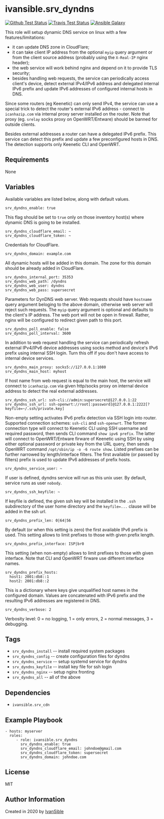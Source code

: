 # ivansible.srv_dyndns

[![Github Test Status](https://github.com/ivansible/srv-dyndns/workflows/Molecule%20test/badge.svg?branch=master)](https://github.com/ivansible/srv-dyndns/actions)
[![Travis Test Status](https://travis-ci.org/ivansible/srv-dyndns.svg?branch=master)](https://travis-ci.org/ivansible/srv-dyndns)
[![Ansible Galaxy](https://img.shields.io/badge/galaxy-ivansible.srv__dyndns-68a.svg?style=flat)](https://galaxy.ansible.com/ivansible/srv_dyndns/)

This role will setup dynamic DNS service on linux with a few features/limitations:
- it can update DNS zone in CloudFlare;
- it can take client IP address from the optional `myip` query argument
  or from the client source address (probably using the `X-Real-IP` nginx header);
- the web service will work behind nginx and depend on it to provide TLS security;
- besides handling web requests, the service can periodically access client's
  device, detect external IPv4/IPv6 address and delegated internal IPv6 prefix
  and update IPv6 addresses of configured internal hosts in DNS.

Since some routers (eg Keenetic) can only send IPv4, the service can use a special
trick to detect the router's external IPv6 address - connect to `icanhazip.com`
via internal proxy server installed on the router.
Note that proxy (eg. `srelay` socks proxy on OpenWRT/Entware) should be banned
for outside clients.

Besides external addresses a router can have a delegated IPv6 prefix.
This service can detect this prefix and update a few preconfigured hosts in DNS.
The detection supports only Keenetic CLI and OpenWRT.


## Requirements

None


## Variables

Available variables are listed below, along with default values.

    srv_dyndns_enable: true
This flag should be set to `true` only on those inventory host(s)
where dynamic DNS is going to be installed.

    srv_dyndns_cloudflare_email: ~
    srv_dyndns_cloudflare_token: ~
Credentials for CloudFlare.

    srv_dyndns_domain: example.com
All dynamic hosts will be added in this domain.
The zone for this domain should be already added in CloudFlare.

    srv_dyndns_internal_port: 35353
    srv_dyndns_web_path: /dyndns
    srv_dyndns_web_user: dyndns
    srv_dyndns_web_pass: supersecret
Parameters for DynDNS web server.
Web requests should have `hostname` query argument beloging to the above domain,
otherwise web server will reject such requests.
The `myip` query argument is optional and defaults to the client's IP address.
The web port will not be open in firewall.
Rather, nginx will be configured to redirect given path to this port.

    srv_dyndns_poll_enable: false
    srv_dyndns_poll_interval: 3600
In addition to web request handling the service can periodically refresh
external IPv4/IPv6 device addresses using socks method and device's IPv6 prefix
using internal SSH login. Turn this off if you don't have access to internal
device services.

    srv_dyndns_main_proxy: socks5://127.0.0.1:1080
    srv_dyndns_main_host: myhost
If host name from web request is equal to the main host, the service will
connect to `icanhazip.com` via given http/socks proxy on internal device address
to detect the real external addresses.

    srv_dyndns_ssh_url: ssh-cli://admin:supersecret@127.0.0.1:22
    srv_dyndns_ssh_url: ssh-openwrt://root[:password]@127.0.0.1:2222[?keyfile=~/.ssh/private.key]
Non-empty setting activates IPv6 prefix detection via SSH login into router.
Supported connection schemes: `ssh-cli` and `ssh-openwrt`.
The former connection type will connect to Keenetic CLI using SSH username
and required password, then sends CLI command `show ipv6 prefix`.
The latter will connect to OpenWRT/Entware firware of Keenetic using SSH
by using either optional password or private key from the URL query,
then sends OpenWRT command `/opt/sbin/ip -o -6 route show`.
Listed prefixes can be further narrowed by length/interface filters.
The first available (or passed by filters) prefix is used to update
IPv6 addresses of prefix hosts.

    srv_dyndns_service_user: ~
If user is defined, dyndns service will run as this unix user.
By default, service runs as user `nobody`.

    srv_dyndns_ssh_keyfile: ~
If keyfile is defined, the given ssh key will be installed in the `.ssh`
subdirectory of the user home directory and the `keyfile=...` clause will
be added in the ssh url.

    srv_dyndns_prefix_len: 0|64|56
By default (or when this setting is zero) the first available IPv6 prefix is used.
This setting allows to limit prefixes to those with given prefix length.

    srv_dyndns_prefix_interface: ISP|br0
This setting (when non-empty) allows to limit prefixes to those with given interface.
Note that CLI and OpenWRT firware use different interface names.

    srv_dyndns_prefix_hosts:
      host1: 2001:db8::1
      host2: 2001:db8::2
This is a dictionary where keys give unqualified host names in the configured domain.
Values are concatenated with IPv6 prefix and the resulting IPv6 addresses are
registered in DNS.

    srv_dyndns_verbose: 2
Verbosity level: 0 = no logging, 1 = only errors, 2 = normal messages, 3 = debugging.


## Tags

- `srv_dyndns_install` -- install required system packages
- `srv_dyndns_config` -- create configuration files for dyndns
- `srv_dyndns_service` -- setup systemd service for dyndns
- `srv_dyndns_keyfile` -- install key file for ssh login
- `srv_dyndns_nginx` -- setup nginx fronting
- `srv_dyndns_all` -- all of the above


## Dependencies

- `ivansible.srv_cdn`


## Example Playbook

    - hosts: myserver
      roles:
         - role: ivansible.srv_dyndns
           srv_dyndns_enable: true
           srv_dyndns_cloudflare_email: johndoe@gmail.com
           srv_dyndns_cloudflare_token: supersecret
           srv_dyndns_domain: johndoe.com


## License

MIT


## Author Information

Created in 2020 by [IvanSible](https://github.com/ivansible)
